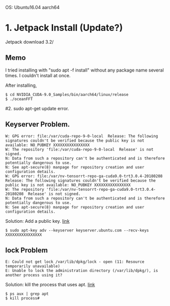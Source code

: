OS: Ubuntu16.04 aarch64

# 1. Jetpack Install (Update?)
Jetpack download 3.2/
## Memo
I tried installing with "sudo apt -f install" without any package name several times.
I couldn't install at once.

After installing, 
```bsh
$ cd NVIDIA_CUDA-9.0_Samples/bin/aarch64/linux/release
$ ./oceanFFT
```

#2. sudo apt-get update error.
## Keyserver Problem.
```bsh
W: GPG error: file:/var/cuda-repo-9-0-local  Release: The following signatures couldn't be verified because the public key is not available: NO_PUBKEY XXXXXXXXXXXXXXXX
W: The repository 'file:/var/cuda-repo-9-0-local  Release' is not signed.
N: Data from such a repository can't be authenticated and is therefore potentially dangerous to use.
N: See apt-secure(8) manpage for repository creation and user configuration details.
W: GPG error: file:/var/nv-tensorrt-repo-ga-cuda9.0-trt3.0.4-20180208  Release: The following signatures couldn't be verified because the public key is not available: NO_PUBKEY XXXXXXXXXXXXXXXX
W: The repository 'file:/var/nv-tensorrt-repo-ga-cuda9.0-trt3.0.4-20180208  Release' is not signed.
N: Data from such a repository can't be authenticated and is therefore potentially dangerous to use.
N: See apt-secure(8) manpage for repository creation and user configuration details.
```
Solution: Add a public key. [link](https://devtalk.nvidia.com/default/topic/1030831/jetpack-3-2-mdash-l4t-r28-2-production-release-for-jetson-tx1-tx2/?offset=14#5245450)
```bsh
$ sudo apt-key adv --keyserver keyserver.ubuntu.com --recv-keys XXXXXXXXXXXXXXXX
```
## lock Problem
```bsh
E: Could not get lock /var/lib/dpkg/lock - open (11: Resource temporarily unavailable)
E: Unable to lock the administration directory (/var/lib/dpkg/), is another process using it?
```
Solution: kill the process that uses apt. [link](https://askubuntu.com/questions/15433/unable-to-lock-the-administration-directory-var-lib-dpkg-is-another-process)
```bsh
$ ps aux | grep apt
$ kill process#
```
